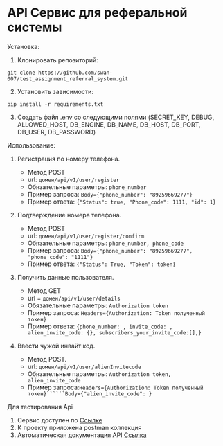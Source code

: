 # API Сервис для реферальной системы



Установка:
1. Клонировать репозиторий:
```
git clone https://github.com/swan-007/test_assignment_referral_system.git
```
2. Установить зависимости:
 ```
 pip install -r requirements.txt
 ```
3. Создать файл .env со следующими полями (SECRET_KEY, DEBUG, ALLOWED_HOST, DB_ENGINE, DB_NAME, DB_HOST, DB_PORT, DB_USER, DB_PASSWORD)

Использование:

1. Регистрация по номеру телефона. 
   - Метод POST  
   - url: ```домен/api/v1/user/register``` 
   - Обязательные параметры: ```phone_number```  
   - Пример запроса: ```Body={"phone_number": "89259669277"}```
   - Пример ответа: ```{"Status": true, "Phone_code": 1111, "id": 1}```  

2. Подтверждение номера телефона.  
   - Метод POST  
   - url:  ```домен/api/v1/user/register/confirm ``` 
   - Обязательные параметры: ```phone_number, phone_code```  
   - Пример запроса: ```Body={"phone_number": "89259669277", "phone_code": "1111"}```   
   - Пример ответа: ```{"Status": True, "Token": token}```
   
3. Получить данные пользователя.  
   - Метод GET  
   - url = ```домен/api/v1/user/details```   
   - Обязательные параметры: ```Authorization token```  
   - Пример запроса: ```Headers={Authorization: Token полученный токен}```   
   - Пример ответа: ```{phone_number: , invite_code: , alien_invite_code: {}, subscribers_your_invite_code:[],}```
     
4. Ввести чужой инвайт код.  
   - Метод POST.  
   - url: ```домен/api/v1/user/alienInvitecode```  
   - Обязательные параметры: ```Authorization token, alien_invite_code```   
   - Пример запроса:```Headers={Authorization: Token полученный токен}``````Body={"alien_invite_code": }```  


Для тестирования Api 
1. Сервис доступен по [Ссылке](http://194.58.92.12/) 
2. К проекту приложена postman коллекция
3. Автоматическая документация API [Ссылка](http://194.58.92.12/api/docs/) 
